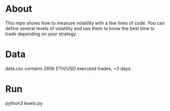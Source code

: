# About

This repo shows how to measure volatility with a few lines of code. You can define several levels of volatility and use them to know the best time to trade depending on your strategy. 

# Data

data.csv contains 260k ETH/USD executed trades, ~3 days.

# Run

python3 levels.py